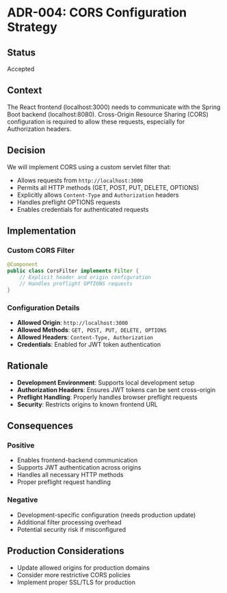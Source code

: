 # ADR-004: CORS Configuration Strategy

## Status
Accepted

## Context
The React frontend (localhost:3000) needs to communicate with the Spring Boot backend (localhost:8080). Cross-Origin Resource Sharing (CORS) configuration is required to allow these requests, especially for Authorization headers.

## Decision
We will implement CORS using a custom servlet filter that:

- Allows requests from `http://localhost:3000`
- Permits all HTTP methods (GET, POST, PUT, DELETE, OPTIONS)
- Explicitly allows `Content-Type` and `Authorization` headers
- Handles preflight OPTIONS requests
- Enables credentials for authenticated requests

## Implementation
### Custom CORS Filter
```java
@Component
public class CorsFilter implements Filter {
    // Explicit header and origin configuration
    // Handles preflight OPTIONS requests
}
```

### Configuration Details
- **Allowed Origin**: `http://localhost:3000`
- **Allowed Methods**: `GET, POST, PUT, DELETE, OPTIONS`
- **Allowed Headers**: `Content-Type, Authorization`
- **Credentials**: Enabled for JWT token authentication

## Rationale
- **Development Environment**: Supports local development setup
- **Authorization Headers**: Ensures JWT tokens can be sent cross-origin
- **Preflight Handling**: Properly handles browser preflight requests
- **Security**: Restricts origins to known frontend URL

## Consequences
### Positive
- Enables frontend-backend communication
- Supports JWT authentication across origins
- Handles all necessary HTTP methods
- Proper preflight request handling

### Negative
- Development-specific configuration (needs production update)
- Additional filter processing overhead
- Potential security risk if misconfigured

## Production Considerations
- Update allowed origins for production domains
- Consider more restrictive CORS policies
- Implement proper SSL/TLS for production